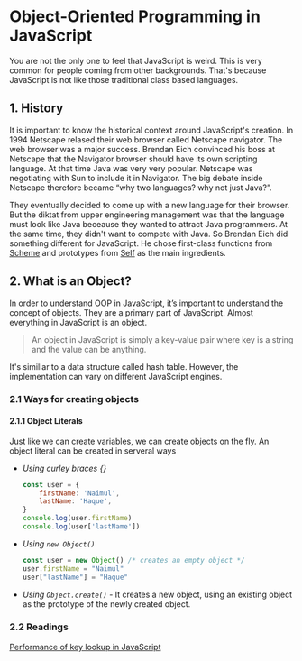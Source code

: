 # Object-Oriented Programming in JavaScript

You are not the only one to feel that JavaScript is weird. This is very common for people coming from other backgrounds. That's because JavaScript is not like those traditional class based languages.

## 1. History

It is important to know the historical context around JavaScript's creation. In 1994 Netscape relased their web browser called Netscape navigator. The web browser was a major success. Brendan Eich convinced his boss at Netscape that the Navigator browser should have its own scripting language. At that time Java was very very popular. Netscape was negotiating with Sun to include it in Navigator. The big debate inside Netscape therefore became “why two languages? why not just Java?”. 

They eventually decided to come up with a new language for their browser. But the diktat from upper engineering management was that the language must look like Java beceause they wanted to attract Java programmers. At the same time, they didn't want to compete with Java. So Brendan Eich did something different for JavaScript. He chose first-class functions from [Scheme](https://en.wikipedia.org/wiki/Scheme_(programming_language)) and prototypes from [Self](https://en.wikipedia.org/wiki/Self_(programming_language)) as the main ingredients.

## 2. What is an Object?
In order to understand OOP in JavaScript, it’s important to understand the concept of objects. They are a primary part of JavaScript. Almost everything in JavaScript is an object.

> An object in JavaScript is simply a key-value pair where key is a string and the value can be anything.

It's simillar to a data structure called hash table. However, the implementation can vary on different JavaScript engines. 

### 2.1 Ways for creating objects

#### 2.1.1 Object Literals
Just like we can create variables, we can create objects on the fly. An object literal can be created in serveral ways

- *Using curley braces {}*

    ```js
    const user = {
        firstName: 'Naimul',
        lastName: 'Haque',
    }
    console.log(user.firstName)
    console.log(user['lastName'])
    ```
- *Using `new Object()`*
    ```js
    const user = new Object() /* creates an empty object */
    user.firstName = "Naimul"
    user["lastName"] = "Haque"
    ```
    
- *Using `Object.create()`* - It creates a new object, using an existing object as the prototype of the newly created object.

### 2.2 Readings
[Performance of key lookup in JavaScript](https://stackoverflow.com/questions/7700987/performance-of-key-lookup-in-javascript-object)

